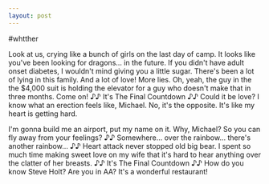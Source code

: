 ```yaml
---
layout: post
---
```

#whtther

Look at us, crying like a bunch of girls on the last day of camp. It looks like you've been looking for dragons… in the future. If you didn't have adult onset diabetes, I wouldn't mind giving you a little sugar. There's been a lot of lying in this family. And a lot of love! More lies. Oh, yeah, the guy in the the $4,000 suit is holding the elevator for a guy who doesn't make that in three months. Come on! ♪♪ It's The Final Countdown ♪♪ Could it be love? I know what an erection feels like, Michael. No, it's the opposite. It's like my heart is getting hard.

I'm gonna build me an airport, put my name on it. Why, Michael? So you can fly away from your feelings? ♪♪ Somewhere… over the rainbow… there's another rainbow… ♪♪ Heart attack never stopped old big bear. I spent so much time making sweet love on my wife that it's hard to hear anything over the clatter of her breasts. ♪♪ It's The Final Countdown ♪♪ How do you know Steve Holt? Are you in AA? It's a wonderful restaurant!